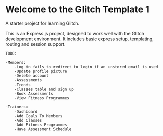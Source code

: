 Welcome to the Glitch Template 1
================================

A starter project for learning Glitch.

This is an Express.js project, designed to work well with the Glitch development environment.
It includes basic express setup, templating, routing and session support.


    TODO:

    -Members:
        -Log in fails to redirect to login if an unstored email is used
        -Update profile picture
        -Delete account
        -Assessments
        -Trends
        -Classes table and sign up
        -Book Assessments
        -View Fitness Programmes

    -Trainers:
        -Dashboard
        -Add Goals To Members
        -Add Classes
        -Add Fitness Programmes
        -Have Assessment Schedule
